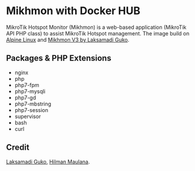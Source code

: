 # Mikhmon with Docker HUB
MikroTik Hotspot Monitor (Mikhmon) is a web-based application (MikroTik API PHP class) to assist MikroTik Hotspot management.
The image build on [Alpine Linux](http://www.alpinelinux.org) and [Mikhmon V3 by Laksamadi Guko](https://github.com/laksa19/mikhmonv3).

## Packages & PHP Extensions
- nginx
- php
- php7-fpm
- php7-mysqli
- php7-gd
- php7-mbstring
- php7-session
- supervisor
- bash
- curl

## Credit
[Laksamadi Guko](https://github.com/laksa19), [Hilman Maulana](https://github.com/animegasan).
